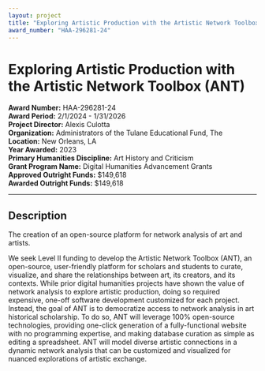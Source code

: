 ```yaml
---
layout: project
title: "Exploring Artistic Production with the Artistic Network Toolbox (ANT)"
award_number: "HAA-296281-24"
---
```



# Exploring Artistic Production with the Artistic Network Toolbox (ANT)

**Award Number:** HAA-296281-24  
**Award Period:** 2/1/2024 - 1/31/2026  
**Project Director:** Alexis  Culotta  
**Organization:** Administrators of the Tulane Educational Fund, The  
**Location:** New Orleans, LA  
**Year Awarded:** 2023  
**Primary Humanities Discipline:** Art History and Criticism  
**Grant Program Name:** Digital Humanities Advancement Grants  
**Approved Outright Funds:** $149,618  
**Awarded Outright Funds:** $149,618  

---

## Description

<p>The creation of an open-source platform for network analysis of art and artists.</p>
<p>We seek Level II funding to develop the Artistic Network Toolbox (ANT), an open-source, user-friendly platform for scholars and students to curate, visualize, and share the relationships between art, its creators, and its contexts. While prior digital humanities projects have shown the value of network analysis to explore artistic production, doing so required expensive, one-off software development customized for each project. Instead, the goal of ANT is to democratize access to network analysis in art historical scholarship. To do so, ANT will leverage 100% open-source technologies, providing one-click generation of a fully-functional website with no programming expertise, and making database curation as simple as editing a spreadsheet. ANT will model diverse artistic connections in a dynamic network analysis that can be customized and visualized for nuanced explorations of artistic exchange.</p>
